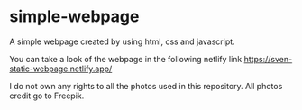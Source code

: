 # simple-webpage
A simple webpage created by using html, css and javascript.

You can take a look of the webpage in the following netlify link
https://sven-static-webpage.netlify.app/


I do not own any rights to all the photos used in this repository.
All photos credit go to Freepik.
